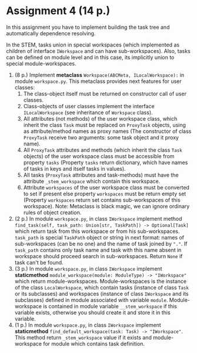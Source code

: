 # Assignment 4 (14 p.)

In this assignment you have to implement building the task tree and automatically dependence resolving.

In the STEM, tasks union in special workspaces (which implemented as children of interface `IWorkspace` and can have sub-workspaces). Also, tasks can be defined on module level and in this case, its implicitly union to special module-workspaces. 


1. (8 p.) Implement **metaclass** `Workspace(ABCMeta, ILocalWorkspace):` in module `workspace.py`. This metaclass provides next features for user classes:
   1. The class-object itself must be returned on constructor call of user classes.
   2. Class-objects of user classes implement the interface `ILocalWorkspace` (see inheritance of `Workspace` class).
   3. All attributes (not methods) of the user workspace class, which inherit the class `Task` must be replaced on `ProxyTask` objects, using as attribute/method names as proxy names (The constructor of class `ProxyTask` receive two arguments: some task object and it proxy name).
   4. All `ProxyTask` attributes and methods (which inherit the class `Task` objects) of the user workspace class must be accessible from property `tasks` (Property `tasks` return dictionary, which have names of tasks in keys and itself tasks in values).
   5. All tasks (`ProxyTask` attributes and task-methods) must have the attribute `_stem_workspace` which contain this workspace.
   6. Attribute `workspaces` of the user workspace class must be converted to set if present else property `workspaces` must be return empty set (Property `workspaces` return set contains sub-workspaces of this workspace).
   Note: Metaclass is black magic, we can ignore ordinary rules of object creation.
2. (2 p.) In module `workspace.py`, in class `IWorkspace` implement method  `find_task(self, task_path: Union[str, TaskPath]) -> Optional[Task]` which return task from this workspace or from his sub-workspaces. `task_path` is special `TaskPath` object or string in next format: names of sub-workspaces (can be no one) and the name of task joined by `"."`. If `task_path` contains only task name and task with this name absent in workspace should proceed search in sub-workspaces. Return `None` if task can't be found.
3. (3 p.) In module `workspace.py`, in class `IWorkspace` implement **staticmethod**  `module_workspace(module: ModuleType) -> "IWorkspace"` which return module-workspaces. Module-workspaces is the instance of the class `LocalWorkspace`, which contain tasks (instance of class `Task` or its subclasses) and workspaces (instance of class `IWorkspace` and its subclasses) defined in module associated with variable `module`. Module-workspace is contained in module variable `__stem_workspace` if this variable exists, otherwise you should create it and store it in this variable.
4. (1 p.) In module `workspace.py`, in class `IWorkspace` implement **staticmethod** `find_default_workspace(task: Task) -> "IWorkspace"`. This method return `_stem_workspace` value if it exists and module-workspace for module which contains task definition.

